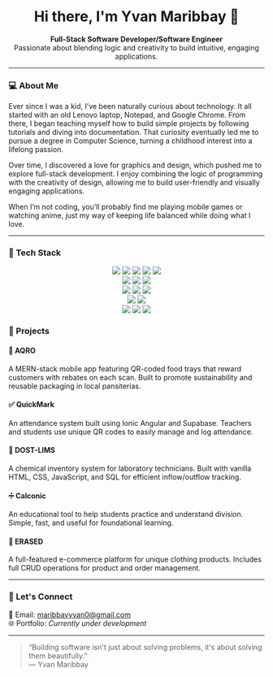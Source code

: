 <h1 align="center">Hi there, I'm Yvan Maribbay 👋</h1>

<p align="center">
  <strong>Full-Stack Software Developer/Software Engineer</strong><br/>
  Passionate about blending logic and creativity to build intuitive, engaging applications.
</p>

---

### 💻 About Me

Ever since I was a kid, I’ve been naturally curious about technology. It all started with an old Lenovo laptop, Notepad, and Google Chrome. From there, I began teaching myself how to build simple projects by following tutorials and diving into documentation. That curiosity eventually led me to pursue a degree in Computer Science, turning a childhood interest into a lifelong passion.

Over time, I discovered a love for graphics and design, which pushed me to explore full-stack development. I enjoy combining the logic of programming with the creativity of design, allowing me to build user-friendly and visually engaging applications.

When I’m not coding, you’ll probably find me playing mobile games or watching anime, just my way of keeping life balanced while doing what I love.

---

### 🧰 Tech Stack

<div align="center">  
  <img src="https://img.shields.io/badge/JavaScript-F7DF1E?style=for-the-badge&logo=javascript&logoColor=black" /> 
  <img src="https://img.shields.io/badge/TypeScript-3178C6?style=for-the-badge&logo=typescript&logoColor=white" /> 
  <img src="https://img.shields.io/badge/HTML5-E34F26?style=for-the-badge&logo=html5&logoColor=white" /> 
  <img src="https://img.shields.io/badge/CSS3-1572B6?style=for-the-badge&logo=css3&logoColor=white" /> 
  <img src="https://img.shields.io/badge/SQL-003B57?style=for-the-badge&logo=postgresql&logoColor=white" /> 
  <br/> 
  <img src="https://img.shields.io/badge/React-20232A?style=for-the-badge&logo=react&logoColor=61DAFB" /> 
  <img src="https://img.shields.io/badge/Angular-DD0031?style=for-the-badge&logo=angular&logoColor=white" /> 
  <img src="https://img.shields.io/badge/Ionic-3880FF?style=for-the-badge&logo=ionic&logoColor=white" /> 
  <br/> 
  <img src="https://img.shields.io/badge/Node.js-339933?style=for-the-badge&logo=nodedotjs&logoColor=white" /> 
  <img src="https://img.shields.io/badge/Express.js-000000?style=for-the-badge&logo=express&logoColor=white" /> 
  <img src="https://img.shields.io/badge/Supabase-3ECF8E?style=for-the-badge&logo=supabase&logoColor=white" /> 
  <br/> 
  <img src="https://img.shields.io/badge/MongoDB-47A248?style=for-the-badge&logo=mongodb&logoColor=white" /> 
  <img src="https://img.shields.io/badge/MySQL-4479A1?style=for-the-badge&logo=mysql&logoColor=white" /> 
  <br/> 
  <img src="https://img.shields.io/badge/Git-F05032?style=for-the-badge&logo=git&logoColor=white" /> 
  <img src="https://img.shields.io/badge/GitHub-181717?style=for-the-badge&logo=github&logoColor=white" /> 
  <img src="https://img.shields.io/badge/Figma-F24E1E?style=for-the-badge&logo=figma&logoColor=white" /> 
</div>


### 📱 Projects

#### 🔁 AQRO
A MERN-stack mobile app featuring QR-coded food trays that reward customers with rebates on each scan. Built to promote sustainability and reusable packaging in local pansiterias.

#### ✅ QuickMark
An attendance system built using Ionic Angular and Supabase. Teachers and students use unique QR codes to easily manage and log attendance.

#### 🧪 DOST-LIMS
A chemical inventory system for laboratory technicians. Built with vanilla HTML, CSS, JavaScript, and SQL for efficient inflow/outflow tracking.

#### ➗ Calconic
An educational tool to help students practice and understand division. Simple, fast, and useful for foundational learning.

#### 🧥 ERASED
A full-featured e-commerce platform for unique clothing products. Includes full CRUD operations for product and order management.

---

### 📩 Let's Connect

📧 Email: maribbayyvan0@gmail.com  
🌐 Portfolio: *Currently under development*  

---

> “Building software isn't just about solving problems, it's about solving them beautifully.”  
> — Yvan Maribbay

